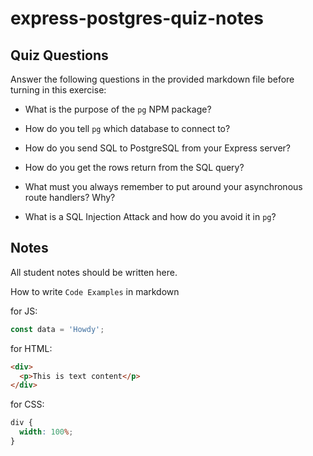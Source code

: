 # express-postgres-quiz-notes

## Quiz Questions

Answer the following questions in the provided markdown file before turning in this exercise:

- What is the purpose of the `pg` NPM package?

- How do you tell `pg` which database to connect to?

- How do you send SQL to PostgreSQL from your Express server?

- How do you get the rows return from the SQL query?

- What must you always remember to put around your asynchronous route handlers? Why?

- What is a SQL Injection Attack and how do you avoid it in `pg`?

## Notes

All student notes should be written here.

How to write `Code Examples` in markdown

for JS:

```javascript
const data = 'Howdy';
```

for HTML:

```html
<div>
  <p>This is text content</p>
</div>
```

for CSS:

```css
div {
  width: 100%;
}
```

